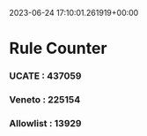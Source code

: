 2023-06-24 17:10:01.261919+00:00
# Rule Counter 
 ### UCATE : 437059

 ### Veneto : 225154

 ### Allowlist : 13929